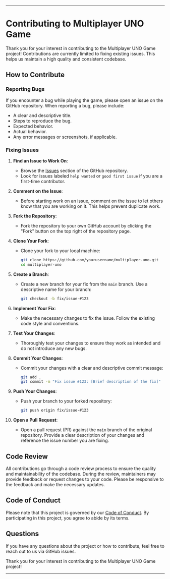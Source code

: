 
---

# Contributing to Multiplayer UNO Game

Thank you for your interest in contributing to the Multiplayer UNO Game project! Contributions are currently limited to fixing existing issues. This helps us maintain a high quality and consistent codebase.

## How to Contribute

### Reporting Bugs

If you encounter a bug while playing the game, please open an issue on the GitHub repository. When reporting a bug, please include:

- A clear and descriptive title.
- Steps to reproduce the bug.
- Expected behavior.
- Actual behavior.
- Any error messages or screenshots, if applicable.

### Fixing Issues

1. **Find an Issue to Work On**:
   - Browse the [Issues](https://github.com/yourusername/multiplayer-uno/issues) section of the GitHub repository.
   - Look for issues labeled `help wanted` or `good first issue` if you are a first-time contributor.

2. **Comment on the Issue**:
   - Before starting work on an issue, comment on the issue to let others know that you are working on it. This helps prevent duplicate work.

3. **Fork the Repository**:
   - Fork the repository to your own GitHub account by clicking the "Fork" button on the top right of the repository page.

4. **Clone Your Fork**:
   - Clone your fork to your local machine:

     ```bash
     git clone https://github.com/yourusername/multiplayer-uno.git
     cd multiplayer-uno
     ```

5. **Create a Branch**:
   - Create a new branch for your fix from the `main` branch. Use a descriptive name for your branch:

     ```bash
     git checkout -b fix/issue-#123
     ```

6. **Implement Your Fix**:
   - Make the necessary changes to fix the issue. Follow the existing code style and conventions.

7. **Test Your Changes**:
   - Thoroughly test your changes to ensure they work as intended and do not introduce any new bugs.

8. **Commit Your Changes**:
   - Commit your changes with a clear and descriptive commit message:

     ```bash
     git add .
     git commit -m "Fix issue #123: [Brief description of the fix]"
     ```

9. **Push Your Changes**:
   - Push your branch to your forked repository:

     ```bash
     git push origin fix/issue-#123
     ```

10. **Open a Pull Request**:
    - Open a pull request (PR) against the `main` branch of the original repository. Provide a clear description of your changes and reference the issue number you are fixing.

## Code Review

All contributions go through a code review process to ensure the quality and maintainability of the codebase. During the review, maintainers may provide feedback or request changes to your code. Please be responsive to the feedback and make the necessary updates.

## Code of Conduct

Please note that this project is governed by our [Code of Conduct](CODE_OF_CONDUCT.md). By participating in this project, you agree to abide by its terms.

## Questions

If you have any questions about the project or how to contribute, feel free to reach out to us via GitHub issues.

Thank you for your interest in contributing to the Multiplayer UNO Game project!

---
